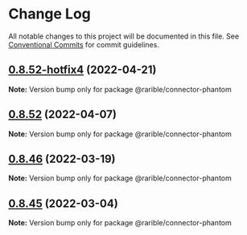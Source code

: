 # Change Log

All notable changes to this project will be documented in this file.
See [Conventional Commits](https://conventionalcommits.org) for commit guidelines.

## [0.8.52-hotfix4](https://github.com/rarible/sdk/compare/v0.8.52-hotfix3...v0.8.52-hotfix4) (2022-04-21)

**Note:** Version bump only for package @rarible/connector-phantom





## [0.8.52](https://github.com/rarible/sdk/compare/v0.8.51...v0.8.52) (2022-04-07)

**Note:** Version bump only for package @rarible/connector-phantom





## [0.8.46](https://github.com/rarible/sdk/compare/v0.8.45...v0.8.46) (2022-03-19)

**Note:** Version bump only for package @rarible/connector-phantom





## [0.8.45](https://github.com/rarible/sdk/compare/v0.8.44...v0.8.45) (2022-03-04)

**Note:** Version bump only for package @rarible/connector-phantom
